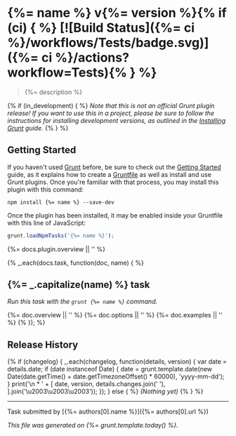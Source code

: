 # {%= name %} v{%= version %}{% if (ci) { %} [![Build Status]({%= ci %}/workflows/Tests/badge.svg)]({%= ci %}/actions?workflow=Tests){% } %}

> {%= description %}

{% if (in_development) { %}
_Note that this is not an official Grunt plugin release! If you want to use this in a project, please be sure to follow the instructions for installing development versions, as outlined in the [Installing Grunt](https://gruntjs.com/installing-grunt) guide._
{% } %}

## Getting Started

If you haven't used [Grunt](https://gruntjs.com/) before, be sure to check out the [Getting Started](https://gruntjs.com/getting-started) guide, as it explains how to create a [Gruntfile](https://gruntjs.com/sample-gruntfile) as well as install and use Grunt plugins. Once you're familiar with that process, you may install this plugin with this command:

```shell
npm install {%= name %} --save-dev
```

Once the plugin has been installed, it may be enabled inside your Gruntfile with this line of JavaScript:

```js
grunt.loadNpmTasks('{%= name %}');
```

{%= docs.plugin.overview || '' %}

{% _.each(docs.task, function(doc, name) { %}
## {%= _.capitalize(name) %} task
_Run this task with the `grunt {%= name %}` command._

{%= doc.overview || '' %}
{%= doc.options || '' %}
{%= doc.examples || '' %}
{% }); %}
## Release History
{% if (changelog) {
  _.each(changelog, function(details, version) {
    var date = details.date;
    if (date instanceof Date) {
      date = grunt.template.date(new Date(date.getTime() + date.getTimezoneOffset() * 60000), 'yyyy-mm-dd');
    }
    print('\n * ' + [
      date,
      version,
      details.changes.join(' '),
    ].join('\u2003\u2003\u2003'));
  });
} else { %}
_(Nothing yet)_
{% } %}

---

Task submitted by [{%= authors[0].name %}]({%= authors[0].url %})

*This file was generated on {%= grunt.template.today() %}.*
